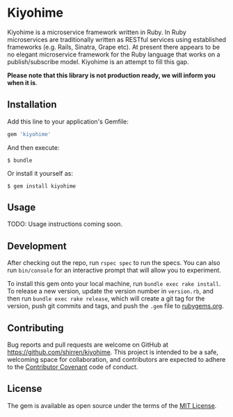 # Kiyohime

Kiyohime is a microservice framework written in Ruby. In Ruby microservices are traditionally written as RESTful services using established frameworks (e.g. Rails, Sinatra, Grape etc). At present there appears to be no elegant microservice framework for the Ruby language that works on a publish/subscribe model. Kiyohime is an attempt to fill this gap.

**Please note that this library is not production ready, we will inform you when it is**.

## Installation

Add this line to your application's Gemfile:

```ruby
gem 'kiyohime'
```

And then execute:

    $ bundle

Or install it yourself as:

    $ gem install kiyohime

## Usage

TODO: Usage instructions coming soon.

## Development

After checking out the repo, run `rspec spec` to run the specs. You can also run `bin/console` for an interactive prompt that will allow you to experiment.

To install this gem onto your local machine, run `bundle exec rake install`. To release a new version, update the version number in `version.rb`, and then run `bundle exec rake release`, which will create a git tag for the version, push git commits and tags, and push the `.gem` file to [rubygems.org](https://rubygems.org).

## Contributing

Bug reports and pull requests are welcome on GitHub at https://github.com/shirren/kiyohime. This project is intended to be a safe, welcoming space for collaboration, and contributors are expected to adhere to the [Contributor Covenant](http://contributor-covenant.org) code of conduct.


## License

The gem is available as open source under the terms of the [MIT License](http://opensource.org/licenses/MIT).

